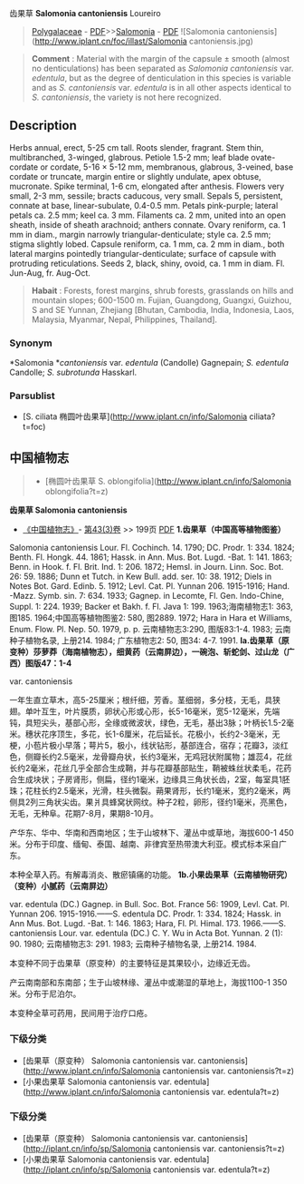 齿果草  **Salomonia cantoniensis** Loureiro

> [Polygalaceae](http://www.iplant.cn/info/Polygalaceae?t=foc) - [PDF](http://www.iplant.cn/foc/pdf/Polygalaceae.pdf)>>[Salomonia](http://www.iplant.cn/info/Salomonia?t=foc) - [PDF](http://www.iplant.cn/foc/pdf/Salomonia.pdf)
![Salomonia cantoniensis](http://www.iplant.cn/foc/illast/Salomonia cantoniensis.jpg)


> **Comment** : 
> Material with the margin of the capsule ± smooth (almost no denticulations) has been separated as *Salomonia cantoniensis* var. *edentula*, but as the degree of denticulation in this species is variable and as *S. cantoniensis* var. *edentula* is in all other aspects identical to *S. cantoniensis*, the variety is not here recognized.

## Description

Herbs annual, erect, 5-25 cm tall. Roots slender, fragrant. Stem thin, multibranched, 3-winged, glabrous. Petiole 1.5-2 mm; leaf blade ovate-cordate or cordate, 5-16 × 5-12 mm, membranous, glabrous, 3-veined, base cordate or truncate, margin entire or slightly undulate, apex obtuse, mucronate. Spike terminal, 1-6 cm, elongated after anthesis. Flowers very small, 2-3 mm, sessile; bracts caducous, very small. Sepals 5, persistent, connate at base, linear-subulate, 0.4-0.5 mm. Petals pink-purple; lateral petals ca. 2.5 mm; keel ca. 3 mm. Filaments ca. 2 mm, united into an open sheath, inside of sheath arachnoid; anthers connate. Ovary reniform, ca. 1 mm in diam., margin narrowly triangular-denticulate; style ca. 2.5 mm; stigma slightly lobed. Capsule reniform, ca. 1 mm, ca. 2 mm in diam., both lateral margins pointedly triangular-denticulate; surface of capsule with protruding reticulations. Seeds 2, black, shiny, ovoid, ca. 1 mm in diam. Fl. Jun-Aug, fr. Aug-Oct.


> **Habait** : 
> Forests, forest margins, shrub forests, grasslands on hills and mountain slopes; 600-1500 m. Fujian, Guangdong, Guangxi, Guizhou, S and SE Yunnan, Zhejiang [Bhutan, Cambodia, India, Indonesia, Laos, Malaysia, Myanmar, Nepal, Philippines, Thailand].

### Synonym
*Salomonia **cantoniensis* var. *edentula* (Candolle) Gagnepain; *S. edentula* Candolle; *S. subrotunda* Hasskarl.

### Parsublist

* [S.  ciliata  椭圆叶齿果草](http://www.iplant.cn/info/Salomonia ciliata?t=foc)

## 中国植物志

> * [椭圆叶齿果草  S.  oblongifolia](http://www.iplant.cn/info/Salomonia oblongifolia?t=z)


**齿果草 Salomonia cantoniensis**

* [《中国植物志》](http://www.iplant.cn/frps)- [第43(3)卷](http://www.iplant.cn/frps/vol/43(3)) >> 199页 [PDF](http://www.iplant.cn/frps/pdf/43(3)/199.PDF)
**1.齿果草（中国高等植物图鉴）**

Salomonia cantoniensis Lour. Fl. Cochinch. 14. 1790; DC. Prodr. 1: 334. 1824; Benth. Fl. Hongk. 44. 1861; Hassk. in Ann. Mus. Bot. Lugd. -Bat. 1: 141. 1863; Benn. in Hook. f. Fl. Brit. Ind. 1: 206. 1872; Hemsl. in Journ. Linn. Soc. Bot. 26: 59. 1886; Dunn et Tutch. in Kew Bull. add. ser. 10: 38. 1912; Diels in Notes Bot. Gard. Edinb. 5. 1912; Levl. Cat. Pl. Yunnan 206. 1915-1916; Hand. -Mazz. Symb. sin. 7: 634. 1933; Gagnep. in Lecomte, Fl. Gen. Indo-Chine, Suppl. 1: 224. 1939; Backer et Bakh. f. Fl. Java 1: 199. 1963;海南植物志1: 363, 图185. 1964;中国高等植物图鉴2: 580, 图2889. 1972; Hara in Hara et Williams, Enum. Flow. Pl. Nep. 50. 1979, p. p. 云南植物志3:290, 图版83:1-4. 1983; 云南种子植物名录, 上册214. 1984; 广东植物志2: 50, 图34: 4-7. 1991.
**la.齿果草（原变种）莎萝莽（海南植物志），细黄药（云南屏边），一碗泡、斩蛇剑、过山龙（广西）图版47：1-4**

var. cantoniensis

一年生直立草木，高5-25厘米；根纤细，芳香。茎细弱，多分枝，无毛，具狭翅。单叶互生，叶片膜质，卵状心形或心形，长5-16毫米，宽5-12毫米，先端钝，具短尖头，基部心形，全缘或微波状，绿色，无毛，基出3脉；叶柄长1.5-2毫米。穗状花序顶生，多花，长1-6厘米，花后延长。花极小，长约2-3毫米，无梗，小苞片极小早落；萼片5，极小，线状钻形，基部连合，宿存；花瓣3，淡红色，侧瓣长约2.5毫米，龙骨瓣舟状，长约3毫米，无鸡冠状附属物；雄蕊4，花丝长约2毫米，花丝几乎全部合生成鞘，并与花瓣基部贴生，鞘被蛛丝状柔毛，花药合生成块状；子房肾形，侧扁，径约1毫米，边缘具三角状长齿，2室，每室具1胚珠；花柱长约2.5毫米，光滑，柱头微裂。蒴果肾形，长约1毫米，宽约2毫米，两侧具2列三角状尖齿。果爿具蜂窝状网纹。种子2粒，卵形，径约1毫米，亮黑色，无毛，无种阜。花期7-8月，果期8-10月。

产华东、华中、华南和西南地区；生于山坡林下、灌丛中或草地，海拔600-1 450米。分布于印度、缅甸、泰国、越南、非律宾至热带澳大利亚。模式标本采自广东。

本种全草入药。有解毒消炎、散瘀镇痛的功能。
**1b.小果齿果草（云南植物研究）（变种）小腻药（云南屏边）**

var. edentula (DC.) Gagnep. in Bull. Soc. Bot. France 56: 1909, Levl. Cat. Pl. Yunnan 206. 1915-1916.——S. edentula DC. Prodr. 1: 334. 1824; Hassk. in Ann Mus. Bot. Lugd. -Bat. 1: 146. 1863; Hara, Fl. Pl. Himal. 173. 1966.——S. cantoniensis Lour. var. edentula (DC.) C. Y. Wu in Acta Bot. Yunnan. 2 (1): 90. 1980; 云南植物志3: 291. 1983; 云南种子植物名录, 上册214. 1984.

本变种不同于齿果草（原变种）的主要特征是其果较小，边缘近无齿。

产云南南部和东南部；生于山坡林缘、灌丛中或潮湿的草地上，海拔1100-1 350米。分布于尼泊尔。

本变种全草可药用，民间用于治疗口疮。

### 下级分类
* [齿果草（原变种）  Salomonia cantoniensis var. cantoniensis](http://www.iplant.cn/info/Salomonia cantoniensis var. cantoniensis?t=z)
* [小果齿果草  Salomonia cantoniensis var. edentula](http://www.iplant.cn/info/Salomonia cantoniensis var. edentula?t=z)

### 下级分类
* [齿果草（原变种）  Salomonia cantoniensis var. cantoniensis](http://iplant.cn/info/sp/Salomonia cantoniensis var. cantoniensis?t=z)
* [小果齿果草  Salomonia cantoniensis var. edentula](http://iplant.cn/info/sp/Salomonia cantoniensis var. edentula?t=z)
